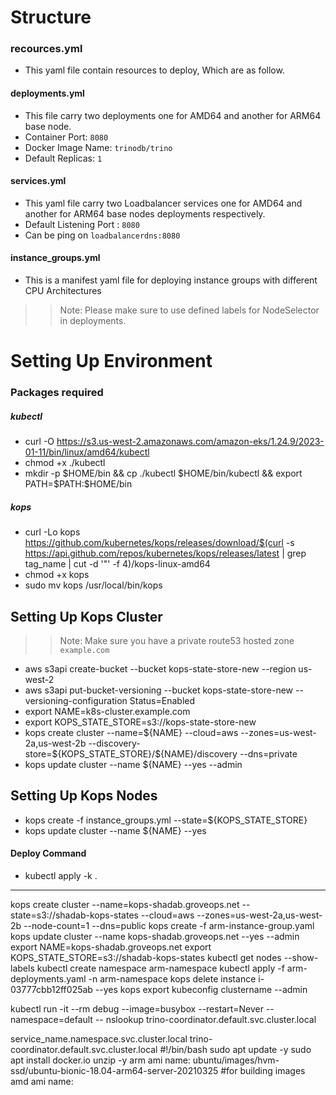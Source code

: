 # Structure
### recources.yml
- This yaml  file contain resources to deploy, Which are as follow.
#### deployments.yml
- This file carry two deployments one for AMD64 and another for ARM64 base node.
- Container Port: `8080`
- Docker Image Name: `trinodb/trino` 
- Default Replicas: `1`
#### services.yml
- This yaml file carry two Loadbalancer services one for AMD64 and another for ARM64 base nodes deployments respectively.
- Default Listening Port : `8080`
- Can be ping on `loadbalancerdns:8080`
#### instance_groups.yml
-  This is a manifest yaml file for deploying instance groups with different CPU Architectures
>> Note: Please  make sure to use defined labels for NodeSelector in deployments.
# Setting Up Environment
### Packages required
##### kubectl
- curl -O https://s3.us-west-2.amazonaws.com/amazon-eks/1.24.9/2023-01-11/bin/linux/amd64/kubectl
- chmod +x ./kubectl
- mkdir -p $HOME/bin && cp ./kubectl $HOME/bin/kubectl && export PATH=$PATH:$HOME/bin
##### kops
- curl -Lo kops https://github.com/kubernetes/kops/releases/download/$(curl -s https://api.github.com/repos/kubernetes/kops/releases/latest | grep tag_name | cut -d '"' -f 4)/kops-linux-amd64
- chmod +x kops
- sudo mv kops /usr/local/bin/kops
## Setting Up Kops Cluster
>>Note: Make sure you have a private route53 hosted zone `example.com`
- aws s3api create-bucket --bucket kops-state-store-new --region us-west-2
- aws s3api put-bucket-versioning --bucket kops-state-store-new --versioning-configuration Status=Enabled
- export NAME=k8s-cluster.example.com
- export KOPS_STATE_STORE=s3://kops-state-store-new
- kops create cluster     --name=\${NAME}     --cloud=aws     --zones=us-west-2a,us-west-2b     --discovery-store=\${KOPS_STATE_STORE}/\${NAME}/discovery      --dns=private
- kops update cluster --name ${NAME} --yes --admin
## Setting Up Kops Nodes
- kops create -f instance_groups.yml --state=${KOPS_STATE_STORE}
- kops update cluster --name ${NAME} --yes
#### Deploy Command
- kubectl apply -k .

-----------------------------------------------------------------------------------------------------------
kops create cluster --name=kops-shadab.groveops.net   --state=s3://shadab-kops-states   --cloud=aws    --zones=us-west-2a,us-west-2b   --node-count=1   --dns=public
kops create -f arm-instance-group.yaml
kops update cluster --name kops-shadab.groveops.net --yes --admin
export NAME=kops-shadab.groveops.net
export KOPS_STATE_STORE=s3://shadab-kops-states
kubectl get nodes --show-labels
kubectl create namespace arm-namespace
kubectl apply -f arm-deployments.yaml -n arm-namespace
kops delete instance i-03777cbb12ff025ab --yes
kops export kubeconfig clustername --admin

kubectl run -it --rm debug --image=busybox --restart=Never --namespace=default -- nslookup trino-coordinator.default.svc.cluster.local

service_name.namespace.svc.cluster.local
trino-coordinator.default.svc.cluster.local
#!/bin/bash
sudo apt update -y
sudo apt install docker.io unzip -y 
arm ami name: ubuntu/images/hvm-ssd/ubuntu-bionic-18.04-arm64-server-20210325 #for building images
amd ami name: